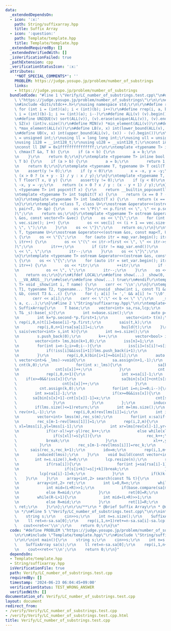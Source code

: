 ```yaml
---
data:
  _extendedDependsOn:
  - icon: ':x:'
    path: String/suffixarray.hpp
    title: Suffix Array
  - icon: ':question:'
    path: Template/template.hpp
    title: Template/template.hpp
  _extendedRequiredBy: []
  _extendedVerifiedWith: []
  _isVerificationFailed: true
  _pathExtension: cpp
  _verificationStatusIcon: ':x:'
  attributes:
    '*NOT_SPECIAL_COMMENTS*': ''
    PROBLEM: https://judge.yosupo.jp/problem/number_of_substrings
    links:
    - https://judge.yosupo.jp/problem/number_of_substrings
  bundledCode: "#line 1 \"Verify/LC_number_of_substrings.test.cpp\"\n#define PROBLEM\
    \ \"https://judge.yosupo.jp/problem/number_of_substrings\"\r\n\r\n#line 1 \"Template/template.hpp\"\
    \n#include <bits/stdc++.h>\r\nusing namespace std;\r\n\r\n#define rep(i, a, b)\
    \ for (int i = (int)(a); i < (int)(b); i++)\r\n#define rrep(i, a, b) for (int\
    \ i = (int)(b)-1; i >= (int)(a); i--)\r\n#define ALL(v) (v).begin(), (v).end()\r\
    \n#define UNIQUE(v) sort(ALL(v)), (v).erase(unique(ALL(v)), (v).end())\r\n#define\
    \ SZ(v) (int)v.size()\r\n#define MIN(v) *min_element(ALL(v))\r\n#define MAX(v)\
    \ *max_element(ALL(v))\r\n#define LB(v, x) int(lower_bound(ALL(v), (x)) - (v).begin())\r\
    \n#define UB(v, x) int(upper_bound(ALL(v), (x)) - (v).begin())\r\n\r\nusing uint\
    \ = unsigned int;\r\nusing ll = long long int;\r\nusing ull = unsigned long long;\r\
    \nusing i128 = __int128_t;\r\nusing u128 = __uint128_t;\r\nconst int inf = 0x3fffffff;\r\
    \nconst ll INF = 0x1fffffffffffffff;\r\n\r\ntemplate <typename T> inline bool\
    \ chmax(T &a, T b) {\r\n    if (a < b) {\r\n        a = b;\r\n        return 1;\r\
    \n    }\r\n    return 0;\r\n}\r\ntemplate <typename T> inline bool chmin(T &a,\
    \ T b) {\r\n    if (a > b) {\r\n        a = b;\r\n        return 1;\r\n    }\r\
    \n    return 0;\r\n}\r\ntemplate <typename T, typename U> T ceil(T x, U y) {\r\
    \n    assert(y != 0);\r\n    if (y < 0)\r\n        x = -x, y = -y;\r\n    return\
    \ (x > 0 ? (x + y - 1) / y : x / y);\r\n}\r\ntemplate <typename T, typename U>\
    \ T floor(T x, U y) {\r\n    assert(y != 0);\r\n    if (y < 0)\r\n        x =\
    \ -x, y = -y;\r\n    return (x > 0 ? x / y : (x - y + 1) / y);\r\n}\r\ntemplate\
    \ <typename T> int popcnt(T x) {\r\n    return __builtin_popcountll(x);\r\n}\r\
    \ntemplate <typename T> int topbit(T x) {\r\n    return (x == 0 ? -1 : 63 - __builtin_clzll(x));\r\
    \n}\r\ntemplate <typename T> int lowbit(T x) {\r\n    return (x == 0 ? -1 : __builtin_ctzll(x));\r\
    \n}\r\n\r\ntemplate <class T, class U>\r\nostream &operator<<(ostream &os, const\
    \ pair<T, U> &p) {\r\n    os << \"P(\" << p.first << \", \" << p.second << \"\
    )\";\r\n    return os;\r\n}\r\ntemplate <typename T> ostream &operator<<(ostream\
    \ &os, const vector<T> &vec) {\r\n    os << \"{\";\r\n    for (int i = 0; i <\
    \ vec.size(); i++) {\r\n        os << vec[i] << (i + 1 == vec.size() ? \"\" :\
    \ \", \");\r\n    }\r\n    os << \"}\";\r\n    return os;\r\n}\r\ntemplate <typename\
    \ T, typename U>\r\nostream &operator<<(ostream &os, const map<T, U> &map_var)\
    \ {\r\n    os << \"{\";\r\n    for (auto itr = map_var.begin(); itr != map_var.end();\
    \ itr++) {\r\n        os << \"(\" << itr->first << \", \" << itr->second << \"\
    )\";\r\n        itr++;\r\n        if (itr != map_var.end())\r\n            os\
    \ << \", \";\r\n        itr--;\r\n    }\r\n    os << \"}\";\r\n    return os;\r\
    \n}\r\ntemplate <typename T> ostream &operator<<(ostream &os, const set<T> &set_var)\
    \ {\r\n    os << \"{\";\r\n    for (auto itr = set_var.begin(); itr != set_var.end();\
    \ itr++) {\r\n        os << *itr;\r\n        ++itr;\r\n        if (itr != set_var.end())\r\
    \n            os << \", \";\r\n        itr--;\r\n    }\r\n    os << \"}\";\r\n\
    \    return os;\r\n}\r\n#ifdef LOCAL\r\n#define show(...) _show(0, #__VA_ARGS__,\
    \ __VA_ARGS__)\r\n#else\r\n#define show(...) true\r\n#endif\r\ntemplate <typename\
    \ T> void _show(int i, T name) {\r\n    cerr << '\\n';\r\n}\r\ntemplate <typename\
    \ T1, typename T2, typename... T3>\r\nvoid _show(int i, const T1 &a, const T2\
    \ &b, const T3 &...c) {\r\n    for (; a[i] != ',' && a[i] != '\\0'; i++)\r\n \
    \       cerr << a[i];\r\n    cerr << \":\" << b << \" \";\r\n    _show(i + 1,\
    \ a, c...);\r\n}\n#line 2 \"String/suffixarray.hpp\"\n\r\ntemplate<typename T>struct\
    \ SuffixArray{\r\n    T base;\r\n    vector<int> sa,rsa,lcp;\r\n    SuffixArray(const\
    \ T& _s):base(_s){\r\n        int n=base.size();\r\n        auto p=minmax_element(ALL(base));\r\
    \n        int k=*p.second-*p.first+1;\r\n        vector<int> t(n);\r\n       \
    \ rep(i,0,n)t[i]=base[i]-*p.first;\r\n        sais(t,k);\r\n        rsa.assign(n+1,-1);\r\
    \n        rep(i,0,n+1)rsa[sa[i]]=i;\r\n        build(t);\r\n    }\r\n    void\
    \ sais(vector<int> s,int k){\r\n        int n=s.size();\r\n        for(int& c:s)c++;\r\
    \n        s.push_back(0);\r\n        k++;\r\n        vector<bool> iss(n+1);\r\n\
    \        vector<int> lms,bin(k+1,0);\r\n        iss[n]=1;\r\n        bin[1]=1;\r\
    \n        for(int i=n-1;i>=0;i--){\r\n            iss[i]=(s[i]!=s[i+1]?s[i]<s[i+1]:iss[i+1]);\r\
    \n            if(!iss[i]&&iss[i+1])lms.push_back(i+1);\r\n            bin[s[i]+1]++;\r\
    \n        }\r\n        rep(i,0,k)bin[i+1]+=bin[i];\r\n        auto induced=[&](const\
    \ vector<int>& _lms)->void{\r\n            sa.assign(n+1,-1);\r\n            vector<int>\
    \ cnt(k,0);\r\n            for(int x:_lms){\r\n                sa[bin[s[x]+1]-cnt[s[x]]-1]=x;\r\
    \n                cnt[s[x]]++;\r\n            }\r\n            cnt.assign(k,0);\r\
    \n            rep(i,0,n+1){\r\n                int x=sa[i]-1;\r\n            \
    \    if(x>=0&&!iss[x]){\r\n                    sa[bin[s[x]]+cnt[s[x]]]=x;\r\n\
    \                    cnt[s[x]]++;\r\n                }\r\n            }\r\n  \
    \          cnt.assign(k,0);\r\n            for(int i=n;i>=0;i--){\r\n        \
    \        int x=sa[i]-1;\r\n                if(x>=0&&iss[x]){\r\n             \
    \       sa[bin[s[x]+1]-cnt[s[x]]-1]=x;\r\n                    cnt[s[x]]++;\r\n\
    \                }\r\n            }\r\n        };\r\n        induced(lms);\r\n\
    \        if(lms.size()<=1)return;\r\n        int m=lms.size();\r\n        vector<int>\
    \ rev(n+1,-1);\r\n        rep(i,0,m)rev[lms[i]]=i;\r\n        int idx=0,rec_k=1;\r\
    \n        vector<int> lmss(m),rec_s(m);\r\n        for(int x:sa)if(rev[x]!=-1)lmss[idx++]=x;\r\
    \n        rec_s[m-1-rev[lmss[1]]]=1;\r\n        rep(i,2,m){\r\n            int\
    \ xl=lmss[i],yl=lmss[i-1];\r\n            int xr=lms[rev[xl]-1],yr=lms[rev[yl]-1];\r\
    \n            if(xr-xl!=yr-yl)rec_k++;\r\n            else while(xl<=xr){\r\n\
    \                if(s[xl]!=s[yl]){\r\n                    rec_k++;\r\n       \
    \             break;\r\n                }\r\n                xl++,yl++;\r\n  \
    \          }\r\n            rec_s[m-1-rev[lmss[i]]]=rec_k;\r\n        }\r\n  \
    \      sais(rec_s,rec_k+1);\r\n        idx=m;\r\n        rep(i,1,m+1)lmss[--idx]=lms[m-1-sa[i]];\r\
    \n        induced(lmss);\r\n    }\r\n    void build(const vector<int>& s){\r\n\
    \        int n=s.size(),k=0;\r\n        lcp.resize(n);\r\n        rep(i,0,n+1){\r\
    \n            if(rsa[i]){\r\n                for(int j=sa[rsa[i]-1];max(i,j)+k<n;k++){\r\
    \n                    if(s[i+k]!=s[j+k])break;\r\n                }\r\n      \
    \          lcp[rsa[i]-1]=k;\r\n            }\r\n            if(k)k--;\r\n    \
    \    }\r\n    }\r\n    array<int,2> search(const T& t){\r\n        int n=sa.size(),m=t.size();\r\
    \n        array<int,2> ret;\r\n        int L=0,R=n;\r\n        while(R-L>1){\r\
    \n            int mid=(L+R)>>1;\r\n            if(base.compare(sa[mid],m,t)<0)L=mid;\r\
    \n            else R=mid;\r\n        }\r\n        ret[0]=R;\r\n        L=0,R=n;\r\
    \n        while(R-L>1){\r\n            int mid=(L+R)>>1;\r\n            if(base.compare(sa[mid],m,t)<=0)L=mid;\r\
    \n            else R=mid;\r\n        }\r\n        ret[1]=R;\r\n        return\
    \ ret;\r\n    }\r\n};\r\n\r\n/**\r\n * @brief Suffix Array\r\n * @docs docs/suffixarray.md\r\
    \n */\n#line 5 \"Verify/LC_number_of_substrings.test.cpp\"\n\r\nint main(){\r\n\
    \    string s;\r\n    cin>>s;\r\n    int n=s.size();\r\n    SuffixArray sa(s);\r\
    \n    ll ret=n-sa.sa[0];\r\n    rep(i,1,n+1)ret+=n-sa.sa[i]-sa.lcp[i-1];\r\n \
    \   cout<<ret<<'\\n';\r\n    return 0;\r\n}\n"
  code: "#define PROBLEM \"https://judge.yosupo.jp/problem/number_of_substrings\"\r\
    \n\r\n#include \"Template/template.hpp\"\r\n#include \"String/suffixarray.hpp\"\
    \r\n\r\nint main(){\r\n    string s;\r\n    cin>>s;\r\n    int n=s.size();\r\n\
    \    SuffixArray sa(s);\r\n    ll ret=n-sa.sa[0];\r\n    rep(i,1,n+1)ret+=n-sa.sa[i]-sa.lcp[i-1];\r\
    \n    cout<<ret<<'\\n';\r\n    return 0;\r\n}"
  dependsOn:
  - Template/template.hpp
  - String/suffixarray.hpp
  isVerificationFile: true
  path: Verify/LC_number_of_substrings.test.cpp
  requiredBy: []
  timestamp: '2024-06-23 06:04:45+09:00'
  verificationStatus: TEST_WRONG_ANSWER
  verifiedWith: []
documentation_of: Verify/LC_number_of_substrings.test.cpp
layout: document
redirect_from:
- /verify/Verify/LC_number_of_substrings.test.cpp
- /verify/Verify/LC_number_of_substrings.test.cpp.html
title: Verify/LC_number_of_substrings.test.cpp
---
```

